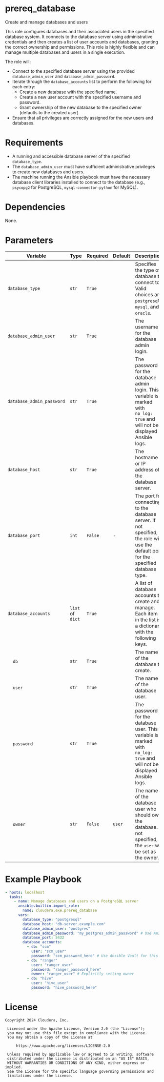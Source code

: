 # prereq_database

Create and manage databases and users

This role configures databases and their associated users in the specified database system. It connects to the database server using administrative credentials and then creates a list of user accounts and databases, granting the correct ownership and permissions. This role is highly flexible and can manage multiple databases and users in a single execution.

The role will:
- Connect to the specified database server using the provided `database_admin_user` and `database_admin_password`.
- Iterate through the `database_accounts` list to perform the following for each entry:
    - Create a new database with the specified name.
    - Create a new user account with the specified username and password.
    - Grant ownership of the new database to the specified owner (defaults to the created user).
- Ensure that all privileges are correctly assigned for the new users and databases.

# Requirements

- A running and accessible database server of the specified `database_type`.
- The `database_admin_user` must have sufficient administrative privileges to create new databases and users.
- The machine running the Ansible playbook must have the necessary database client libraries installed to connect to the database (e.g., `psycopg2` for PostgreSQL, `mysql-connector-python` for MySQL).

# Dependencies

None.

# Parameters

| Variable | Type | Required | Default | Description |
| --- | --- | --- | --- | --- |
| `database_type` | `str` | `True` | | Specifies the type of database to connect to. Valid choices are `postgresql`, `mysql`, and `oracle`. |
| `database_admin_user` | `str` | `True` | | The username for the database admin login. |
| `database_admin_password` | `str` | `True` | | The password for the database admin login. This variable is marked with `no_log: true` and will not be displayed in Ansible logs. |
| `database_host` | `str` | `True` | | The hostname or IP address of the database server. |
| `database_port` | `int` | `False` | - | The port for connecting to the database server. If not specified, the role will use the default port for the specified database type. |
| `database_accounts` | `list` of `dict` | `True` | | A list of database accounts to create and manage. Each item in the list is a dictionary with the following keys. |
| &nbsp;&nbsp;&nbsp;&nbsp;`db` | `str` | `True` | | The name of the database to create. |
| &nbsp;&nbsp;&nbsp;&nbsp;`user` | `str` | `True` | | The name of the database user. |
| &nbsp;&nbsp;&nbsp;&nbsp;`password` | `str` | `True` | | The password for the database user. This variable is marked with `no_log: true` and will not be displayed in Ansible logs. |
| &nbsp;&nbsp;&nbsp;&nbsp;`owner` | `str` | `False` | `user` | The name of the database user who should own the database. If not specified, the `user` will be set as the owner. |

# Example Playbook

```yaml
- hosts: localhost
  tasks:
    - name: Manage databases and users on a PostgreSQL server
      ansible.builtin.import_role:
        name: cloudera.exe.prereq_database
      vars:
        database_type: "postgresql"
        database_host: "db-server.example.com"
        database_admin_user: "postgres"
        database_admin_password: "my_postgres_admin_password" # Use Ansible Vault for this
        database_port: 5432
        database_accounts:
          - db: "scm"
            user: "scm_user"
            password: "scm_password_here" # Use Ansible Vault for this
          - db: "ranger"
            user: "ranger_user"
            password: "ranger_password_here"
            owner: "ranger_user" # Explicitly setting owner
          - db: "hive"
            user: "hive_user"
            password: "hive_password_here"
```

# License

```
Copyright 2024 Cloudera, Inc.

 Licensed under the Apache License, Version 2.0 (the "License");
 you may not use this file except in compliance with the License.
 You may obtain a copy of the License at

     https://www.apache.org/licenses/LICENSE-2.0

 Unless required by applicable law or agreed to in writing, software
 distributed under the License is distributed on an "AS IS" BASIS,
 WITHOUT WARRANTIES OR CONDITIONS OF ANY KIND, either express or implied.
 See the License for the specific language governing permissions and
 limitations under the License.
```
